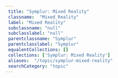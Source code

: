 ```yaml
--- 
 title: "Symplur: Mixed Reality" 
 classname:  "Mixed_Reality" 
 label: "Mixed Reality" 
 subclassname: "null" 
 subclasslabel: "null" 
 parentclassname: "Symplur" 
 parentclasslabel: "Symplur" 
 equalentCollections: [] 
 collections: ['Symplur: Mixed Reality']
 aliases:  "/topic/symplur-mixed-reality"  
 searchCategory: "topic" 
---
```

